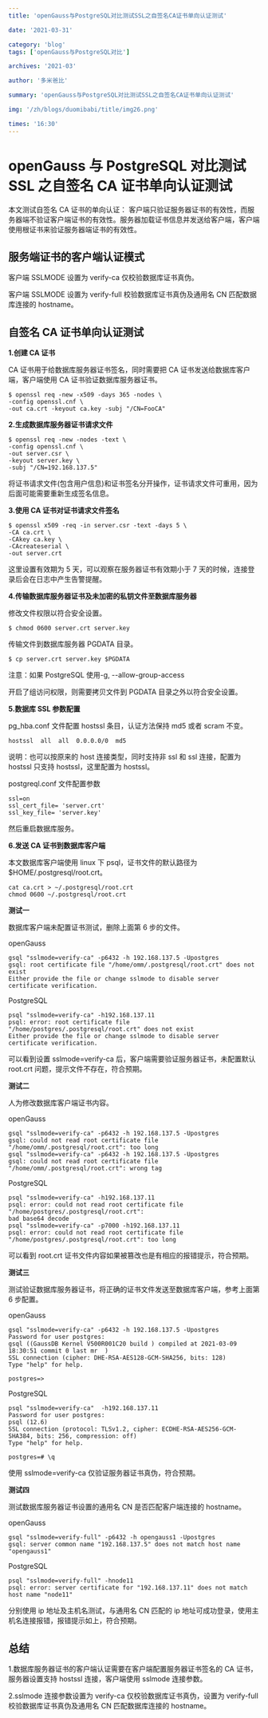 ```yaml
---
title: 'openGauss与PostgreSQL对比测试SSL之自签名CA证书单向认证测试'

date: '2021-03-31'

category: 'blog'
tags: ['openGauss与PostgreSQL对比']

archives: '2021-03'

author: '多米爸比'

summary: 'openGauss与PostgreSQL对比测试SSL之自签名CA证书单向认证测试'

img: '/zh/blogs/duomibabi/title/img26.png'

times: '16:30'
---
```


# openGauss 与 PostgreSQL 对比测试 SSL 之自签名 CA 证书单向认证测试<a name="ZH-CN_TOPIC_0000001141902081"></a>

本文测试自签名 CA 证书的单向认证： 客户端只验证服务器证书的有效性，而服务器端不验证客户端证书的有效性。服务器加载证书信息并发送给客户端，客户端使用根证书来验证服务器端证书的有效性。

## 服务端证书的客户端认证模式<a name="section88051349162917"></a>

客户端 SSLMODE 设置为 verify-ca 仅校验数据库证书真伪。

客户端 SSLMODE 设置为 verify-full 校验数据库证书真伪及通用名 CN 匹配数据库连接的 hostname。

## 自签名 CA 证书单向认证测试<a name="section20926144013015"></a>

**1.创建 CA 证书**

CA 证书用于给数据库服务器证书签名，同时需要把 CA 证书发送给数据库客户端，客户端使用 CA 证书验证数据库服务器证书。

```
$ openssl req -new -x509 -days 365 -nodes \
-config openssl.cnf \
-out ca.crt -keyout ca.key -subj "/CN=FooCA"
```

**2.生成数据库服务器证书请求文件**

```
$ openssl req -new -nodes -text \
-config openssl.cnf \
-out server.csr \
-keyout server.key \
-subj "/CN=192.168.137.5"
```

将证书请求文件\(包含用户信息\)和证书签名分开操作，证书请求文件可重用，因为后面可能需要重新生成签名信息。

**3.使用 CA 证书对证书请求文件签名**

```
$ openssl x509 -req -in server.csr -text -days 5 \
-CA ca.crt \
-CAkey ca.key \
-CAcreateserial \
-out server.crt
```

这里设置有效期为 5 天，可以观察在服务器证书有效期小于 7 天的时候，连接登录后会在日志中产生告警提醒。

**4.传输数据库服务器证书及未加密的私钥文件至数据库服务器**

修改文件权限以符合安全设置。

```
$ chmod 0600 server.crt server.key
```

传输文件到数据库服务器 PGDATA 目录。

```
$ cp server.crt server.key $PGDATA
```

注意：如果 PostgreSQL 使用-g, --allow-group-access

开启了组访问权限，则需要拷贝文件到 PGDATA 目录之外以符合安全设置。

**5.数据库 SSL 参数配置**

pg_hba.conf 文件配置 hostssl 条目，认证方法保持 md5 或者 scram 不变。

```
hostssl  all  all  0.0.0.0/0  md5
```

说明：也可以按原来的 host 连接类型，同时支持非 ssl 和 ssl 连接，配置为 hostssl 只支持 hostssl，这里配置为 hostssl。

postgreql.conf 文件配置参数

```
ssl=on
ssl_cert_file= 'server.crt'
ssl_key_file= 'server.key'
```

然后重启数据库服务。

**6.发送 CA 证书到数据库客户端**

本文数据库客户端使用 linux 下 psql，证书文件的默认路径为$HOME/.postgresql/root.crt。

```
cat ca.crt > ~/.postgresql/root.crt
chmod 0600 ~/.postgresql/root.crt
```

**测试一**

数据库客户端未配置证书测试，删除上面第 6 步的文件。

openGauss

```
gsql "sslmode=verify-ca" -p6432 -h 192.168.137.5 -Upostgres
gsql: root certificate file "/home/omm/.postgresql/root.crt" does not exist
Either provide the file or change sslmode to disable server certificate verification.
```

PostgreSQL

```
psql "sslmode=verify-ca" -h192.168.137.11
psql: error: root certificate file "/home/postgres/.postgresql/root.crt" does not exist
Either provide the file or change sslmode to disable server certificate verification.
```

可以看到设置 sslmode=verify-ca 后，客户端需要验证服务器证书，未配置默认 root.crt 问题，提示文件不存在，符合预期。

**测试二**

人为修改数据库客户端证书内容。

openGauss

```
gsql "sslmode=verify-ca" -p6432 -h 192.168.137.5 -Upostgres
gsql: could not read root certificate file "/home/omm/.postgresql/root.crt": too long
gsql "sslmode=verify-ca" -p6432 -h 192.168.137.5 -Upostgres
gsql: could not read root certificate file "/home/omm/.postgresql/root.crt": wrong tag
```

PostgreSQL

```
psql "sslmode=verify-ca" -h192.168.137.11
psql: error: could not read root certificate file "/home/postgres/.postgresql/root.crt":
bad base64 decode
psql "sslmode=verify-ca" -p7000 -h192.168.137.11
psql: error: could not read root certificate file "/home/postgres/.postgresql/root.crt": too long
```

可以看到 root.crt 证书文件内容如果被篡改也是有相应的报错提示，符合预期。

**测试三**

测试验证数据库服务器证书，将正确的证书文件发送至数据库客户端，参考上面第 6 步配置。

openGauss

```
gsql "sslmode=verify-ca" -p6432 -h 192.168.137.5 -Upostgres
Password for user postgres:
gsql ((GaussDB Kernel V500R001C20 build ) compiled at 2021-03-09 18:30:51 commit 0 last mr  )
SSL connection (cipher: DHE-RSA-AES128-GCM-SHA256, bits: 128)
Type "help" for help.

postgres=>
```

PostgreSQL

```
psql "sslmode=verify-ca"  -h192.168.137.11
Password for user postgres:
psql (12.6)
SSL connection (protocol: TLSv1.2, cipher: ECDHE-RSA-AES256-GCM-SHA384, bits: 256, compression: off)
Type "help" for help.

postgres=# \q
```

使用 sslmode=verify-ca 仅验证服务器证书真伪，符合预期。

**测试四**

测试数据库服务器证书设置的通用名 CN 是否匹配客户端连接的 hostname。

openGauss

```
gsql "sslmode=verify-full" -p6432 -h opengauss1 -Upostgres
gsql: server common name "192.168.137.5" does not match host name "opengauss1"
```

PostgreSQL

```
psql "sslmode=verify-full" -hnode11
psql: error: server certificate for "192.168.137.11" does not match host name "node11"
```

分别使用 ip 地址及主机名测试，与通用名 CN 匹配的 ip 地址可成功登录，使用主机名连接报错，报错提示如上，符合预期。

## 总结<a name="section175373743415"></a>

1.数据库服务器证书的客户端认证需要在客户端配置服务器证书签名的 CA 证书，服务器设置支持 hostssl 连接，客户端使用 sslmode 连接参数。

2.sslmode 连接参数设置为 verify-ca 仅校验数据库证书真伪，设置为 verify-full 校验数据库证书真伪及通用名 CN 匹配数据库连接的 hostname。
